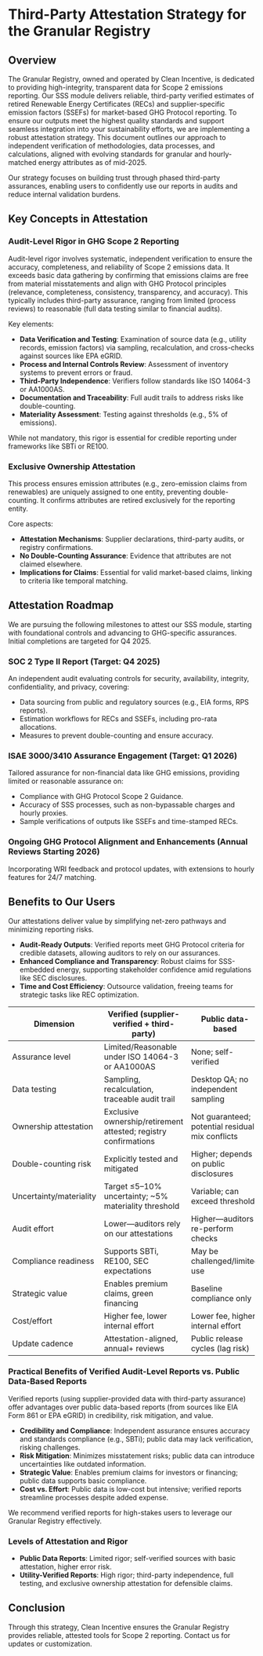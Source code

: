 # Third-Party Attestation Strategy for the Granular Registry

## Overview

The Granular Registry, owned and operated by Clean Incentive, is dedicated to providing high-integrity, transparent data for Scope 2 emissions reporting. Our SSS module delivers reliable, third-party verified estimates of retired Renewable Energy Certificates (RECs) and supplier-specific emission factors (SSEFs) for market-based GHG Protocol reporting. To ensure our outputs meet the highest quality standards and support seamless integration into your sustainability efforts, we are implementing a robust attestation strategy. This document outlines our approach to independent verification of methodologies, data processes, and calculations, aligned with evolving standards for granular and hourly-matched energy attributes as of mid-2025.

Our strategy focuses on building trust through phased third-party assurances, enabling users to confidently use our reports in audits and reduce internal validation burdens.

## Key Concepts in Attestation

### Audit-Level Rigor in GHG Scope 2 Reporting
Audit-level rigor involves systematic, independent verification to ensure the accuracy, completeness, and reliability of Scope 2 emissions data. It exceeds basic data gathering by confirming that emissions claims are free from material misstatements and align with GHG Protocol principles (relevance, completeness, consistency, transparency, and accuracy). This typically includes third-party assurance, ranging from limited (process reviews) to reasonable (full data testing similar to financial audits).

Key elements:
- **Data Verification and Testing**: Examination of source data (e.g., utility records, emission factors) via sampling, recalculation, and cross-checks against sources like EPA eGRID.
- **Process and Internal Controls Review**: Assessment of inventory systems to prevent errors or fraud.
- **Third-Party Independence**: Verifiers follow standards like ISO 14064-3 or AA1000AS.
- **Documentation and Traceability**: Full audit trails to address risks like double-counting.
- **Materiality Assessment**: Testing against thresholds (e.g., 5% of emissions).

While not mandatory, this rigor is essential for credible reporting under frameworks like SBTi or RE100.

### Exclusive Ownership Attestation
This process ensures emission attributes (e.g., zero-emission claims from renewables) are uniquely assigned to one entity, preventing double-counting. It confirms attributes are retired exclusively for the reporting entity.

Core aspects:
- **Attestation Mechanisms**: Supplier declarations, third-party audits, or registry confirmations.
- **No Double-Counting Assurance**: Evidence that attributes are not claimed elsewhere.
- **Implications for Claims**: Essential for valid market-based claims, linking to criteria like temporal matching.

## Attestation Roadmap

We are pursuing the following milestones to attest our SSS module, starting with foundational controls and advancing to GHG-specific assurances. Initial completions are targeted for Q4 2025.

### SOC 2 Type II Report (Target: Q4 2025)
An independent audit evaluating controls for security, availability, integrity, confidentiality, and privacy, covering:
- Data sourcing from public and regulatory sources (e.g., EIA forms, RPS reports).
- Estimation workflows for RECs and SSEFs, including pro-rata allocations.
- Measures to prevent double-counting and ensure accuracy.

### ISAE 3000/3410 Assurance Engagement (Target: Q1 2026)
Tailored assurance for non-financial data like GHG emissions, providing limited or reasonable assurance on:
- Compliance with GHG Protocol Scope 2 Guidance.
- Accuracy of SSS processes, such as non-bypassable charges and hourly proxies.
- Sample verifications of outputs like SSEFs and time-stamped RECs.

### Ongoing GHG Protocol Alignment and Enhancements (Annual Reviews Starting 2026)
Incorporating WRI feedback and protocol updates, with extensions to hourly features for 24/7 matching.

## Benefits to Our Users

Our attestations deliver value by simplifying net-zero pathways and minimizing reporting risks.

- **Audit-Ready Outputs**: Verified reports meet GHG Protocol criteria for credible datasets, allowing auditors to rely on our assurances.
- **Enhanced Compliance and Transparency**: Robust claims for SSS-embedded energy, supporting stakeholder confidence amid regulations like SEC disclosures.
- **Time and Cost Efficiency**: Outsource validation, freeing teams for strategic tasks like REC optimization.

| Dimension | Verified (supplier-verified + third-party) | Public data-based |
|---|---|---|
| Assurance level | Limited/Reasonable under ISO 14064-3 or AA1000AS | None; self-verified |
| Data testing | Sampling, recalculation, traceable audit trail | Desktop QA; no independent sampling |
| Ownership attestation | Exclusive ownership/retirement attested; registry confirmations | Not guaranteed; potential residual mix conflicts |
| Double-counting risk | Explicitly tested and mitigated | Higher; depends on public disclosures |
| Uncertainty/materiality | Target ≤5–10% uncertainty; ~5% materiality threshold | Variable; can exceed thresholds |
| Audit effort | Lower—auditors rely on our attestations | Higher—auditors re-perform checks |
| Compliance readiness | Supports SBTi, RE100, SEC expectations | May be challenged/limited use |
| Strategic value | Enables premium claims, green financing | Baseline compliance only |
| Cost/effort | Higher fee, lower internal effort | Lower fee, higher internal effort |
| Update cadence | Attestation-aligned, annual+ reviews | Public release cycles (lag risk) |

### Practical Benefits of Verified Audit-Level Reports vs. Public Data-Based Reports
Verified reports (using supplier-provided data with third-party assurance) offer advantages over public data-based reports (from sources like EIA Form 861 or EPA eGRID) in credibility, risk mitigation, and value.

- **Credibility and Compliance**: Independent assurance ensures accuracy and standards compliance (e.g., SBTi); public data may lack verification, risking challenges.
- **Risk Mitigation**: Minimizes misstatement risks; public data can introduce uncertainties like outdated information.
- **Strategic Value**: Enables premium claims for investors or financing; public data supports basic compliance.
- **Cost vs. Effort**: Public data is low-cost but intensive; verified reports streamline processes despite added expense.

We recommend verified reports for high-stakes users to leverage our Granular Registry effectively.

### Levels of Attestation and Rigor
- **Public Data Reports**: Limited rigor; self-verified sources with basic attestation, higher error risk.
- **Utility-Verified Reports**: High rigor; third-party independence, full testing, and exclusive ownership attestation for defensible claims.

## Conclusion

Through this strategy, Clean Incentive ensures the Granular Registry provides reliable, attested tools for Scope 2 reporting. Contact us for updates or customization.